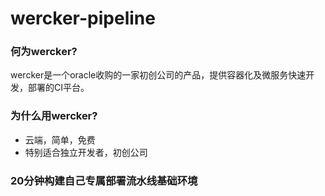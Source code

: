 # wercker-pipeline

### 何为wercker?
wercker是一个oracle收购的一家初创公司的产品，提供容器化及微服务快速开发，部署的CI平台。

### 为什么用wercker?

* 云端，简单，免费
* 特别适合独立开发者，初创公司

### 20分钟构建自己专属部署流水线基础环境
